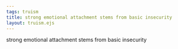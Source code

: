 ```yaml
---
tags: truism
title: strong emotional attachment stems from basic insecurity
layout: truism.ejs
---
```


strong emotional attachment stems from basic insecurity